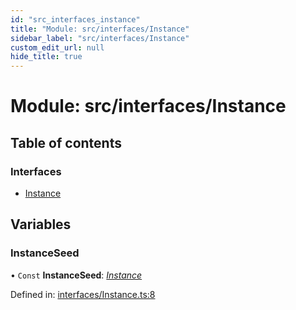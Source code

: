 ```yaml
---
id: "src_interfaces_instance"
title: "Module: src/interfaces/Instance"
sidebar_label: "src/interfaces/Instance"
custom_edit_url: null
hide_title: true
---
```


# Module: src/interfaces/Instance

## Table of contents

### Interfaces

- [Instance](../interfaces/src_interfaces_instance.instance.md)

## Variables

### InstanceSeed

• `Const` **InstanceSeed**: [*Instance*](../interfaces/src_interfaces_instance.instance.md)

Defined in: [interfaces/Instance.ts:8](https://github.com/xr3ngine/xr3ngine/blob/77d12cea0/packages/common/src/interfaces/Instance.ts#L8)
